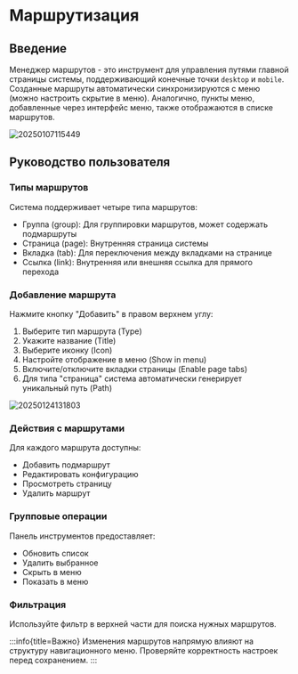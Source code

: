 # Маршрутизация

<PluginInfo name="client"></PluginInfo>

## Введение

Менеджер маршрутов - это инструмент для управления путями главной страницы системы, поддерживающий конечные точки `desktop` и `mobile`. Созданные маршруты автоматически синхронизируются с меню (можно настроить скрытие в меню). Аналогично, пункты меню, добавленные через интерфейс меню, также отображаются в списке маршрутов.

![20250107115449](https://static-docs.nocobase.com/20250107115449.png)

## Руководство пользователя

### Типы маршрутов

Система поддерживает четыре типа маршрутов:

- Группа (group): Для группировки маршрутов, может содержать подмаршруты
- Страница (page): Внутренняя страница системы
- Вкладка (tab): Для переключения между вкладками на странице
- Ссылка (link): Внутренняя или внешняя ссылка для прямого перехода

### Добавление маршрута

Нажмите кнопку "Добавить" в правом верхнем углу:

1. Выберите тип маршрута (Type)
2. Укажите название (Title)
3. Выберите иконку (Icon)
4. Настройте отображение в меню (Show in menu)
5. Включите/отключите вкладки страницы (Enable page tabs)
6. Для типа "страница" система автоматически генерирует уникальный путь (Path)

![20250124131803](https://static-docs.nocobase.com/20250124131803.png)

### Действия с маршрутами

Для каждого маршрута доступны:

- Добавить подмаршрут
- Редактировать конфигурацию
- Просмотреть страницу
- Удалить маршрут

### Групповые операции

Панель инструментов предоставляет:

- Обновить список
- Удалить выбранное
- Скрыть в меню
- Показать в меню

### Фильтрация

Используйте фильтр в верхней части для поиска нужных маршрутов.

:::info{title=Важно}
Изменения маршрутов напрямую влияют на структуру навигационного меню. Проверяйте корректность настроек перед сохранением.
:::
